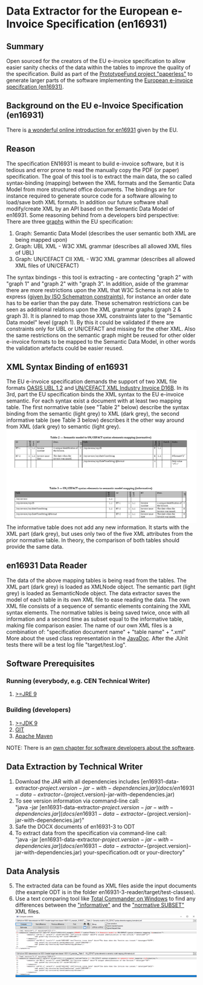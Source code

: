 # Data Extractor for the European e-Invoice Specification (en16931)
## Summary
Open sourced for the creators of the EU e-invoice specification to allow easier sanity checks of the data within the tables to improve the quality of the specification.
Build as part of the [PrototypeFund project "paperless"](https://prototypefund.de/project/papierloser-alltag/) to generate larger parts of the software implementing the [European e-invoice specifcation (en16931)](https://invoice.fans/en/en16931-en/).

## Background on the EU e-Invoice Specification (en16931)
There is [a wonderful online introduction for en16931](https://ec.europa.eu/cefdigital/wiki/display/CEFDIGITAL/Compliance+with+eInvoicing+standard) given by the EU.

## Reason
The specification EN16931 is meant to build e-invoice software, but it is tedious and error prone to read the manually copy the PDF (or paper) specification.
The goal of this tool is to extract the main data, the so called syntax-binding (mapping) between the XML formats and the Semantic Data Model from more structured office documents. The bindings are for instance required to generate source code for a software allowing to load/save both XML formats. In addition our future software shall modify/create XML by an API based on the Semantic Data Model of en16931.
Some reasoning behind from a developers bird perspective:
<br/>There are three [graphs](https://en.wikipedia.org/wiki/Seven_Bridges_of_K%C3%B6nigsberg) within the EU specification:
1. Graph: Semantic Data Model (describes the user semantic both XML are being mapped upon)
2. Graph: UBL XML - W3C XML grammar (describes all allowed XML files of UBL)
3. Graph: UN/CEFACT CII XML - W3C XML grammar (describes all allowed XML files of UN/CEFACT)

The syntax bindings - this tool is extracting - are contecting "graph 2" with "graph 1" and "graph 2" with "graph 3".
In addition, aside of the grammar there are more restrictions upon the XML that W3C Schema is not able to express ([given by ISO Schematron constraints](https://github.com/CenPC434/validation)), for instance an order date has to be earlier than the pay date.
These schematron restrictions can be seen as additional relations upon the XML grammar graphs (graph 2 & graph 3).
It is planned to map those XML constraints later to the "Semantic Data model" level (graph 1). By this it could be validated if there are constraints only for UBL or UN/CEFACT and missing for the other XML.
Also the same restrictions on the semantic graph might be reused for other older e-invoice formats to be mapped to the Semantic Data Model, in other words the validation artefacts could be easier reused.

## XML Syntax Binding of en16931
The EU e-invoice specification demands the support of two XML file formats [OASIS UBL 1.2](http://docs.oasis-open.org/ubl/UBL-2.1.html) and [UN/CEFACT XML Industry Invoice D16B](https://www.unece.org/cefact/xml_schemas/index).
In its 3rd, part the EU specification binds the XML syntax to the EU e-invoice semantic. For each syntax exist a document with at least two mapping table.
The first normative table (see "Table 2" below) describe the syntax binding from the semantic (light grey) to XML (dark grey), the second informative table (see Table 3 below) describes it the other way around from XML (dark grey) to semantic (light grey).
![Two example tables for UN/CEFACT](docs/resources/3-3-both-tables.png)
The informative table does not add any new information. It starts with the XML part (dark grey), but uses only two of the five XML attributes from the prior normative table.
In theory, the comparison of both tables should provide the same data.

## en16931 Data Reader
The data of the above mapping tables is being read from the tables.
The XML part (dark grey) is loaded as XMLNode object.
The semantic part (light grey) is loaded as SemanticNode object.
The data extractor saves the model of each table in its own XML file to ease reading the data.
The own XML file consists of a sequence of semantic elements containing the XML syntax elements.
The normative tables is being saved twice, once with all information and a second time as subset equal to the informative table, making file comparison easier.
The name of our own XML files is a combination of: "specification document name" + "table name" + ".xml"
More about the used class representation in the [JavaDoc](docs/apidocs/index.html).
After the JUnit tests there will be a test log file "target/test.log".

## Software Prerequisites

### Running (everybody, e.g. CEN Technical Writer)
1. [>=JRE 9](https://jdk.java.net/12/)

### Building (developers)
1. [>=JDK 9](https://jdk.java.net/12/)
2. [GIT](https://git-scm.com/)
3. [Apache Maven](https://maven.apache.org/download.cgi?Preferred=ftp://mirror.reverse.net/pub/apache/)

NOTE: There is an [own chapter for software developers about the software](docs/software.md).

## Data Extraction by Technical Writer
1. Download the JAR with all dependencies includes [en16931-data-extractor-${project.version}-jar-with-dependencies.jar](docs/en16931-data-extractor-${project.version}-jar-with-dependencies.jar)
2. To see version information via command-line call:<br/>"java -jar [en16931-data-extractor-${project.version}-jar-with-dependencies.jar](docs/en16931-data-extractor-${project.version}-jar-with-dependencies.jar)"
3. Safe the DOCX documents of en16931-3 to ODT
4. To extract data from the specification via command-line call:<br/>"java -jar [en16931-data-extractor-${project.version}-jar-with-dependencies.jar](docs/en16931-data-extractor-${project.version}-jar-with-dependencies.jar) your-specification.odt or your-directory"

## Data Analysis
5. The extracted data can be found as XML files aside the input documents (the example ODT is in the folder en16931-3-reader/target/test-classes).
6. Use a text comparing tool like [Total Commander on Windows](https://www.ghisler.com/download.htm) to find any differences between the ["informative"](docs/resources/16931-3-3_example_informative.xml) and the ["normative SUBSET"](docs/resources/16931-3-3_example_SUBSETnormative.xml) XML files.
![In our example only the title is different between the two tables](docs/resources/TotalCommanderComparison.png)
